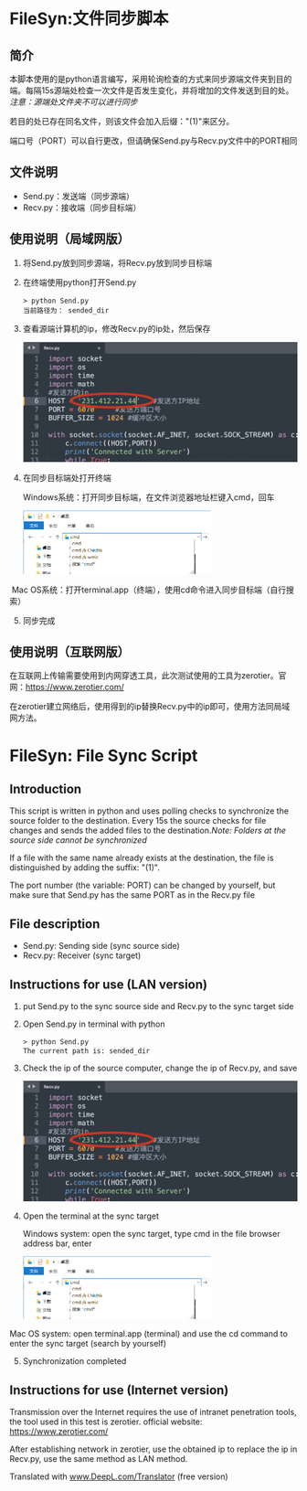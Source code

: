 # FileSyn:文件同步脚本

## 简介

本脚本使用的是python语言编写，采用轮询检查的方式来同步源端文件夹到目的端。每隔15s源端处检查一次文件是否发生变化，并将增加的文件发送到目的处。*注意：源端处文件夹不可以进行同步*

若目的处已存在同名文件，则该文件会加入后缀："(1)"来区分。

端口号（PORT）可以自行更改，但请确保Send.py与Recv.py文件中的PORT相同



## 文件说明

- Send.py：发送端（同步源端）
- Recv.py：接收端（同步目标端）

## 使用说明（局域网版）

1. 将Send.py放到同步源端，将Recv.py放到同步目标端

2. 在终端使用python打开Send.py

   ```shell
   > python Send.py
   当前路径为： sended_dir
   ```

3. 查看源端计算机的ip，修改Recv.py的ip处，然后保存

   ![image-20230307214627988](README.assets/image-20230307214627988.png)

4. 在同步目标端处打开终端

   Windows系统：打开同步目标端，在文件浏览器地址栏键入cmd，回车

   <img src="README.assets/Snipaste_2023-03-07_21-48-53.png" alt="Snipaste_2023-03-07_21-48-53" style="zoom:50%;" />

​		Mac OS系统：打开terminal.app（终端），使用cd命令进入同步目标端（自行搜索）

5. 同步完成

## 使用说明（互联网版）

在互联网上传输需要使用到内网穿透工具，此次测试使用的工具为zerotier。官网：https://www.zerotier.com/

在zerotier建立网络后，使用得到的ip替换Recv.py中的ip即可，使用方法同局域网方法。

# FileSyn: File Sync Script

## Introduction

This script is written in python and uses polling checks to synchronize the source folder to the destination. Every 15s the source checks for file changes and sends the added files to the destination.*Note: Folders at the source side cannot be synchronized*

If a file with the same name already exists at the destination, the file is distinguished by adding the suffix: "(1)".

The port number (the variable: PORT) can be changed by yourself, but make sure that Send.py has the same PORT as in the Recv.py file

## File description

- Send.py: Sending side (sync source side)
- Recv.py: Receiver (sync target)

## Instructions for use (LAN version)

1. put Send.py to the sync source side and Recv.py to the sync target side

2. Open Send.py in terminal with python

   ```shell
   > python Send.py
   The current path is: sended_dir
   ```

3. Check the ip of the source computer, change the ip of Recv.py, and save

   ![image-20230307214627988](README.assets/image-20230307214627988.png)

4. Open the terminal at the sync target

   Windows system: open the sync target, type cmd in the file browser address bar, enter

   <img src="README.assets/Snipaste_2023-03-07_21-48-53.png" alt="Snipaste_2023-03-07_21-48-53" style="zoom:50%;" />

Mac OS system: open terminal.app (terminal) and use the cd command to enter the sync target (search by yourself)

5. Synchronization completed

## Instructions for use (Internet version)

Transmission over the Internet requires the use of intranet penetration tools, the tool used in this test is zerotier. official website: https://www.zerotier.com/

After establishing network in zerotier, use the obtained ip to replace the ip in Recv.py, use the same method as LAN method.

Translated with www.DeepL.com/Translator (free version)
